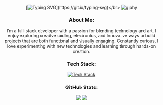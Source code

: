 <div align="center">

[![Typing SVG](https://readme-typing-svg.demolab.com?font=Mea+Culpa&size=50&pause=1000&color=000000&center=true&vCenter=true&width=500&height=100&lines=Hi%2C+I'm+Melyssa!)](https://git.io/typing-svg)</br>
![giphy](https://github.com/user-attachments/assets/62d836c2-0f45-48fd-a76a-2631e7cec18a) 

###  About Me:
I’m a full-stack developer with a passion for blending technology and art. I enjoy exploring creative coding, electronics, and innovative ways to build projects that are both functional and visually engaging. Constantly curious, I love experimenting with new technologies and learning through hands-on creation.

###  Tech Stack:
[![Tech Stack](https://skillicons.dev/icons?i=java,js,python,react,nodejs&theme=dark)](https://skillicons.dev)

### GitHub Stats:
![](https://nirzak-streak-stats.vercel.app/?user=nimethv&theme=graywhite&hide_border=false)
![](https://github-readme-stats.vercel.app/api/top-langs/?username=nimethv&theme=graywhite&hide_border=false&include_all_commits=false&count_private=false&layout=compact)

</div>




